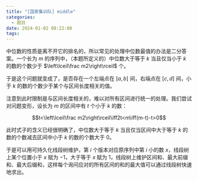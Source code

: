 ```yaml
---
title: "[国家集训队] middle"
categories:
  - 题目
date: 2024-01-02 08:22:08
tags:
---
```

中位数的性质是离不开它的排名的，所以常见的处理中位数最值的办法是二分答案。一个长为 $m$ 的序列中，（本题所定义的）中位数大于等于 $k$ 当且仅当小于 $k$ 的数的个数少于 $\left\lceil\frac m2\right\rceil$ 个。

于是这个问题就变成了，是否存在一个左端点在 $[a,b]$ 间，右端点在 $[c,d]$ 间，小于 $k$ 的数的个数少于某个与区间长度相关的值。

注意到此时限制是与区间长度相关的，难以对所有区间进行统一的处理。我们尝试对问题变形，设长为 $m$ 的区间中有 $t$ 个小于 $k$ 的数：

$$t<\left\lceil\frac m2\right\rceil\iff2t<m\iff(m-t)-t>0$$

此时式子的含义已经很明确了，中位数大于等于 $k$ 当且仅当区间中大于等于 $k$ 的数的个数减去区间中小于 $k$ 的数的个数大于 $0$。

于是可以用可持久化线段树维护，第 $i$ 个版本对应原序列中第 $i$ 小的数 $x$，线段树上某个位置小于 $x$ 赋为 $-1$，大于等于 $x$ 赋为 $1$，线段树上维护区间和、最大前缀和、最大后缀和，这样每个询问应对的所有区间的和的最大值可以通过线段树快速地求出。